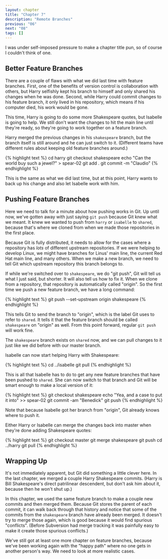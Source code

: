 ```yaml
---
layout: chapter
title: "Chapter 7"
description: "Remote Branches"
previous: "06"
next: "08"
tags: []
---
```


I was under self-imposed pressure to make a chapter title pun, so of course I
couldn't think of one.

Better Feature Branches
-----------------------

There are a couple of flaws with what we did last time with feature branches. First,
one of the benefits of version control is collaboration with others, but Harry
selfishly kept his branch to himself and only shared his changes when he was done.
Second, while Harry could commit changes to his feature branch, it only lived in
his repository, which means if his computer died, his work would be gone.

This time, Harry is going to do some more Shakespeare quotes, but Isabelle is
going to help. We still don't want the changes to hit the main line until they're
ready, so they're going to work together on a feature branch.

Harry merged the previous changes in his `shakespeare` branch, but the branch
itself is still around and he can just switch to it. (Different teams have
different rules about keeping old feature branches around.)

{% highlight text %}
cd harry
git checkout shakespeare
echo "Can the world buy such a jewel?" > spear-02
git add .
git commit -m "Claudio"
{% endhighlight %}

This is the same as what we did last time, but at this point, Harry wants to
back up his change and also let Isabelle work with him. 

Pushing Feature Branches
------------------------

Here we need to talk for a minute about how pushing works in Git. Up until now,
we've gotten away with just saying `git push` because Git knew what we meant.
It knew we wanted to push from `harry` or `isabelle` to `shared`, because that's
where we cloned from when we made those repositories in the first place.

Because Git is fully distributed, it needs to allow for the cases where a repository
has *lots* of different upstream repositories. If we were helping to develop Linux,
we might have branches for Linus' main line, the current Red Hat main line, and
many others. When we make a new branch, we need to tell Git which upstream
repository this branch belongs to.

If while we're switched over to `shakespeare`, we do "git push", Git will tell us
what I just said, but shorter. It will also tell us how to fix it. When we clone
from a repository, that repository is automatically called "origin". So the first
time we push a new feature branch, we have a long command:

{% highlight text %}
git push --set-upstream origin shakespeare
{% endhighlight %}

This tells Git to send the branch to "origin", which is the label Git uses to refer
to `shared`. It tells it that the feature branch should be called `shakespeare` on
"origin" as well. From this point forward, regular `git push` will work fine.

The `shakespeare` branch exists on `shared` now, and we can pull changes to it
just like we did before with our master branch.

Isabelle can now start helping Harry with Shakespeare:

{% highlight text %}
cd ../isabelle
git pull
{% endhighlight %}

This is all that Isabelle has to do to get any new feature branches that have been
pushed to `shared`. She can now switch to that branch and Git will be smart enough
to make a local version of it:

{% highlight text %}
git checkout shakespeare
echo "Yea, and a case to put it into" >> spear-02
git commit -am "Benedick"
git push
{% endhighlight %}

Note that because Isabelle got her branch from "origin", Git already knows where
to push it.

Either Harry or Isabelle can merge the changes back into master when they're
done adding Shakespeare quotes:

{% highlight text %}
git checkout master
git merge shakespeare
git push
cd ../harry
git pull
{% endhighlight %}

Wrapping Up
-----------

It's not immediately apparent, but Git did something a little clever here. In the
last chapter, we merged a couple Harry Shakespeare commits. (Harry is Bill
Shakespeare's direct patrilinear descendent, but don't ask him about it,
because then he won't shut up.)

In this chapter, we used the same feature branch to make a couple new commits
and then merged them. Because Git stores the parent of each commit, it can walk
back through that history and notice that some of the commits from the
`shakespeare` branch have already been merged. It doesn't try to merge those again,
which is good because it would find spurious "conflicts". (Before Subversion had
merge tracking it was painfully easy to make it create those spurious conflicts.)

We've still got at least one more chapter on feature branches, because we've
been working again with the "happy path" where no one gets in another person's way.
We need to look at more realistic cases.

